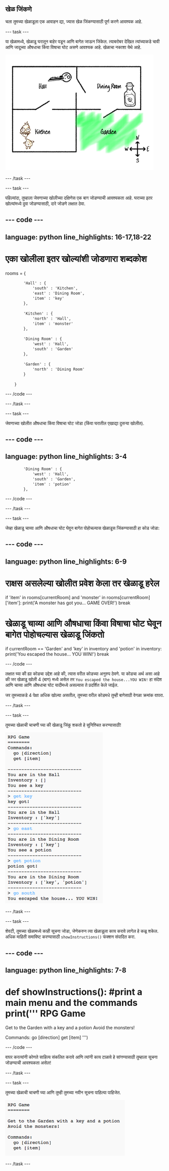 ## खेळ जिंकणे

चला तुमच्या खेळाडूला एक आवाहन द्या, ज्यास खेळ जिंकण्यासाठी पूर्ण करणे आवश्यक आहे.

--- task ---

या खेळामध्ये, खेळाडू घरातून बाहेर पडून आणि बागेत जाऊन जिंकेल. त्याबरोबर देखिल त्यांच्याकडे चावी आणि जादूच्या औषधाचा किंवा विषाचा घोट असणे आवश्यक आहे. खेळाचा नकाशा येथे आहे.

![screenshot](images/rpg-final-map.png)

--- /task ---

--- task ---

पहिल्यांदा, तुम्हाला जेवणाच्या खोलीच्या दक्षिणेस एक बाग जोडण्याची आवश्यकता आहे. घराच्या इतर खोल्यांमध्ये दुवा जोडण्यासाठी, दारे जोडणे लक्षात ठेवा.

--- code ---
---
language: python
line_highlights: 16-17,18-22
---
# एका खोलीला इतर खोल्यांशी जोडणारा शब्दकोश
rooms = {

            'Hall' : {
                'south' : 'Kitchen',
                'east' : 'Dining Room',
                'item' : 'key'
            },

            'Kitchen' : {
                'north' : 'Hall',
                'item' : 'monster'
            },

            'Dining Room' : {
                'west' : 'Hall',
                'south' : 'Garden'
            },

            'Garden' : {
                'north' : 'Dining Room'
            }

        }
        
--- /code ---

--- /task ---

--- task ---

जेवणाच्या खोलीत औषधाचा किंवा विषाचा घोट जोडा (किंवा घरातील एखाद्या दुसऱ्या खोलीत).

--- code ---
---
language: python
line_highlights: 3-4
---
            'Dining Room' : {
                'west' : 'Hall',
                'south' : 'Garden',
                'item' : 'potion'
            },
--- /code ---

--- /task ---

--- task ---

जेव्हा खेळाडू चाव्या आणि औषधाचा घोट घेवून बागेत पोहोचल्यास खेळाडूस जिंकण्यासाठी हा कोड जोडा:

--- code ---
---
language: python
line_highlights: 6-9
---
# राक्षस असलेल्या खोलीत प्रवेश केला तर खेळाडू हरेल
if 'item' in rooms[currentRoom] and 'monster' in rooms[currentRoom]['item']:
    print('A monster has got you... GAME OVER!')
    break

# खेळाडू चाव्या आणि औषधाचा किंवा विषाचा घोट घेवून बागेत पोहोचल्यास खेळाडू जिंकतो
if currentRoom == 'Garden' and 'key' in inventory and 'potion' in inventory:
    print('You escaped the house... YOU WIN!')
    break

--- /code ---

लक्षात घ्या की ह्या कोडचा उद्देश आहे की, त्यास वरील कोडच्या अनुरुप ठेवणे. या कोडचा अर्थ असा आहे की जर खेळाडू खोली 4 (बाग) मध्ये असेल तर `You escaped the house...YOU WIN!` हा संदेश आणि चाव्या आणि औषधाचा घोट यादीमध्ये असल्यास ते प्रदर्शित केले जाईल.

जर तुमच्याकडे 4 पेक्षा अधिक खोल्या असतील, तुमच्या वरील कोडमधे तुम्ही बागेसाठी वेगळा क्रमांक वापरा.

--- /task ---

--- task ---

तुमच्या खेळाची चाचणी घ्या की खेळाडू जिंकू शकतो हे सुनिश्चित करण्यासाठी!

![screenshot](images/rpg-win-test.png)

--- /task ---

--- task ---

शेवटी, तुमच्या खेळामध्ये काही सूचना जोडा, जेणेकरुन त्या खेळाडूला काय करावे लागेल हे कळू शकेल. अधिक माहिती समाविष्ट करण्यासाठी `showInstructions()` फंक्शन संपादित करा.

--- code ---
---
language: python
line_highlights: 7-8
---
def showInstructions():
    #print a main menu and the commands
    print('''
RPG Game
========

Get to the Garden with a key and a potion
Avoid the monsters!

Commands:
go [direction]
get [item]
''')

--- /code ---

वापर करत्यांनी कोणते साहित्य संकलित करावे आणि त्यांनी काय टाळावे हे सांगण्यासाठी तुम्हाला सूचना जोडण्याची आवश्यकता असेल!

--- /task ---

--- task ---

तुमच्या खेळाची चाचणी घ्या आणि तुम्ही तुमच्या नवीन सूचना पाहिल्या पाहिजेत.

![screenshot](images/rpg-instructions-test.png)

--- /task ---